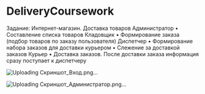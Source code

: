 # DeliveryCoursework
Задание: Интернет-магазин. Доставка товаров
Администратор
• Составление списка товаров 
Кладовщик
• Формирование заказа (подбор товаров по заказу пользователя) 
Диспетчер
• Формирование набора заказов для доставки курьером
• Слежение за доставкой заказов
Курьер 
• Доставка заказов. После доставки заказа информация сразу поступает к диспетчеру

![Uploading Скриншот_Вход.png…]()

![Uploading Скриншот_Администратор.png…]()

